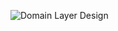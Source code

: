 
![Domain Layer Design](https://github.com/IgorCastelo/Java-Interface-ParkingCalculator/assets/95873352/6e9eac2f-b86d-46bd-a596-d20832fcebb3)
